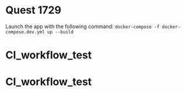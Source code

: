 # Quest 1729

Launch the app with the following command: `docker-compose -f docker-compose.dev.yml up --build`
# CI_workflow_test
# CI_workflow_test
